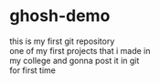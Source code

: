 # ghosh-demo
this is my first git repository
<br>
one of my first projects that i made in
<br>
my college and gonna post it in git 
<br>
for first time
